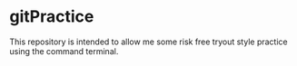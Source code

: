 # gitPractice
This repository is intended to allow me some risk free tryout style practice using the command terminal. 
